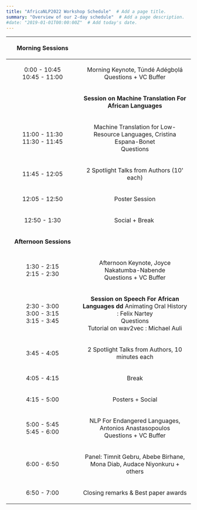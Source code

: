 ```yaml
---
title: "AfricaNLP2022 Workshop Schedule"  # Add a page title.
summary: "Overview of our 2-day schedule"  # Add a page description.
#date: "2019-01-01T00:00:00Z"  # Add today's date.
---
```





<table><colgroup><col style="width: 39%" /><col style="width: 60%" /></colgroup><thead><tr class="header"><th style="text-align: center;"><p><strong>Morning Sessions</strong></p></th><th style="text-align: center;"><p></p></th></tr></thead><tbody><tr class="odd"><td style="text-align: center;"><p>0:00 - 10:45<br />
10:45 - 11:00</p></td><td style="text-align: center;"><p>Morning Keynote, Túndé Adégbọlá <br />
Questions + VC Buffer</p></td></tr><tr class="even"><td style="text-align: center;"></td><td style="text-align: center;"><p><strong>Session on Machine Translation For African Languages</strong></p></td></tr><tr class="odd"><td style="text-align: center;"><p>11:00 - 11:30<br />
11:30 - 11:45</p></td><td style="text-align: center;"><p>Machine Translation for Low-Resource Languages, Cristina Espana-Bonet<br />
Questions</p></td></tr><tr class="even"><td style="text-align: center;"><p>11:45 - 12:05</p></td><td style="text-align: center;"><p>2 Spotlight Talks from Authors (10' each)</p></td></tr><tr class="odd"><td style="text-align: center;"><p>12:05 - 12:50</p></td><td style="text-align: center;"><p>Poster Session</p></td></tr><tr class="even"><td style="text-align: center;"><p>12:50 - 1:30</p></td><td style="text-align: center;"><p>Social + Break </p></td></tr><tr class="odd"><td style="text-align: center;"><p><strong>Afternoon Sessions</strong></p></td><td style="text-align: center;"></td></tr><tr class="even"><td style="text-align: center;"><p>1:30 - 2:15<br />
2:15 - 2:30</p></td><td style="text-align: center;"><p>Afternoon Keynote, Joyce Nakatumba-Nabende<br />
Questions + VC Buffer</p></td></tr><tr class="odd"><td style="text-align: center;"><p>2:30 - 3:00<br />
3:00 - 3:15<br />
3:15 - 3:45</p></td><td style="text-align: center;"><p> <strong>Session on Speech For African Languages dd</strong> Animating Oral History : Felix Nartey<br />
Questions <br />
Tutorial on wav2vec : Michael Auli</p></td></tr><tr class="even"><td style="text-align: center;"><p>3:45 - 4:05</p></td><td style="text-align: center;"><p>2 Spotlight Talks from Authors, 10 minutes each</p></td></tr><tr class="odd"><td style="text-align: center;"><p>4:05 - 4:15</p></td><td style="text-align: center;"><p>Break</p></td></tr><tr class="even"><td style="text-align: center;"><p>4:15 - 5:00</p></td><td style="text-align: center;"><p>Posters + Social</p></td></tr><tr class="odd"><td style="text-align: center;"><p>5:00 - 5:45<br />
5:45 - 6:00</p></td><td style="text-align: center;"><p>NLP For Endangered Languages, Antonios Anastasopoulos<br />
Questions + VC Buffer</p></td></tr><tr class="even"><td style="text-align: center;"><p>6:00 - 6:50</p></td><td style="text-align: center;"><p>Panel: Timnit Gebru, Abebe Birhane, Mona Diab, Audace Niyonkuru + others</p></td></tr><tr class="odd"><td style="text-align: center;"><p>6:50 - 7:00</p></td><td style="text-align: center;"><p>Closing remarks &amp; Best paper awards</p></td></tr></tbody></table>

